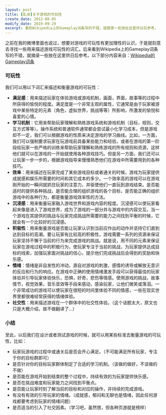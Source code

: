 ```yaml
---
layout: post
title: [乱译]关于游戏的可玩性
create_date: 2012-08-05
modify_date: 2019-09-29
excerpt: 看到Wikipedia上的Gameplay词条写的不错，就摘录一些放在这里供日后参考。
--- 
```


之前在我的微博里面也说过，想要对游戏的可玩性有更加理性的认识，于是就刻意去寻找一些用来描述游戏可玩性的词汇。后来看到Wikipedia上的Gameplay词条写的不错，就摘录一些放在这里供日后参考。以下部分内容来自：<a href="http://en.wikipedia.org/wiki/Gameplay" target="_blank">Wikipedia的Gameplay词条</a>
### 可玩性

我们可以用以下词汇来描述和衡量游戏的可玩性：
<ul>
	<li><strong>满足感</strong>：用来描述玩家在体验游戏或游戏机制，画面，界面，故事等的过程中所获得的愉悦的程度。满足度是一个非常主观的属性，它通常是由于玩家被游戏中某些特定的元素（角色，虚拟世界，挑战等等）所影响，所激发的愉悦和喜爱的心情。</li>
	<li><strong>学习机制</strong>：它用来帮助玩家理解和熟练游戏系统和游戏机制（目标，规则，交互方式等等）。操作系统和普通软件通常都会尝试最小化学习成本，但是游戏却不一定，我们可以根据游戏的性质来决定游戏的学习曲线。比如，一方面，我们可以强制要求玩家在玩游戏前具备某些能力和经验，或者在游戏的第一阶段给玩家一些严格的训练来帮助玩家理解和熟练游戏的所有规则和资源，这样他们就可以在游戏的一开始就使用各种游戏技巧。但是另一方面，我们还可以让玩家一步一步的，根据游戏指导来慢慢熟悉他们在游戏中所需要用到的各种技巧。</li>
	<li><strong>效率</strong>：用来描述在玩家完成了某些游戏目标或者通关的时候，游戏为玩家提供成就感和娱乐所需要的时间和其它成本的多少。一个效率高的游戏可以在游戏刚开始的一瞬间就抓住玩家的注意力，并驱使他们一直玩到游戏结束。是否能适时的提供各种挑战，是否能合理的组织游戏的各个目标，是否能正确的组织游戏中的各种行为，都是衡量游戏效率性的方法。</li>
	<li><strong>沉浸感</strong>：用来衡量玩家融入游戏世界和游戏内容的程度。沉浸感可以使玩家看起来像是进入了游戏世界，成为了游戏的一部分并与游戏中的内容交互。当一个游戏在其提供的挑战与玩家完成挑战所需要的能力之间找到平衡的时候，它就会有一个比较好的沉浸感。</li>
	<li><strong>积极性</strong>：用来衡量游戏是否能让玩家认识到当前应作出的动作并坚持它们直到达到目标的高潮。要让玩家有比较高的积极性，游戏需要一系列的资源来保证玩家坚持不懈于当前的行为来完成游戏的挑战。就是说，用不同的元素来保证玩家在游戏过程中的积极行为，使玩家专注于当前的挑战，为玩家提供达成目标的线索，加强玩家面对挑战的信心，提示他们完成挑战后会得到的奖励和快乐感。</li>
	<li><strong>情绪</strong>：情绪是非自发性的冲动，源自对游戏的刺激，感情的诱导或解放无意识的反应和行为的响应。在游戏中正确的使用情绪激发手段可以获得最佳的玩家体验并引导玩家体验快乐，恐惧，好奇，悲伤等情感。使用游戏的挑战，故事情节，视觉效果，音乐音效等手段来感动，感染玩家，让他们微笑或落泪。一个非常成功的游戏可以使玩家在很短的时间里体验不同的情感，一些在现实世界里都很难经常获得的情绪体验。</li>
	<li><strong>社交性</strong>：用来描述游戏在一个群体中的社交性体验。（这个话题太大，原文也只是大概介绍，故不做翻译了...）</li>
</ul>

### 小结
至此，以后我们在设计或者测试游戏的时候，就可以用某些标准去衡量游戏的可玩性，比如：
* 玩家玩游戏的过程中或通关后是否会开心满足。（不可能满足所有玩家，专注于你的目标群即可）
* 是否针对你的目标玩家群体制定了合适的学习机制。（该做的做好，不该做的不做）
* 是否能在游戏开始到结束的整个过程中，持续有效的为玩家提供快乐感。
* 是否在挑战难度和玩家能力之间找到平衡点。
* 是否能让玩家时刻了解当前的目标和对应的操作，并持续的完成游戏。
* 有没有有效的引导玩家的情绪。（成就感，郁闷和无聊也是情绪，因此任何游戏都要考虑到玩家的情绪问题）
* 是否适当的引入了社交因素。（学习吧，虽然恨，但各种页游就是榜样）

